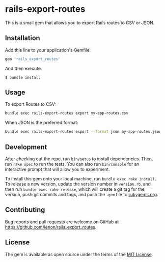 # rails-export-routes

This is a small gem that allows you to export Rails routes to CSV or JSON.

## Installation

Add this line to your application's Gemfile:

```ruby
gem 'rails_export_routes'
```

And then execute:

    $ bundle install

## Usage

To export Routes to CSV:

```bash
bundle exec rails-export-routes export my-app-routes.csv
```

When JSON is the preferred format:

```bash
bundle exec rails-export-routes export --format json my-app-routes.json
```

## Development

After checking out the repo, run `bin/setup` to install dependencies. Then, run `rake spec` to run the tests. You can also run `bin/console` for an interactive prompt that will allow you to experiment.

To install this gem onto your local machine, run `bundle exec rake install`. To release a new version, update the version number in `version.rb`, and then run `bundle exec rake release`, which will create a git tag for the version, push git commits and tags, and push the `.gem` file to [rubygems.org](https://rubygems.org).

## Contributing

Bug reports and pull requests are welcome on GitHub at https://github.com/lenon/rails_export_routes.

## License

The gem is available as open source under the terms of the [MIT License](https://opensource.org/licenses/MIT).
